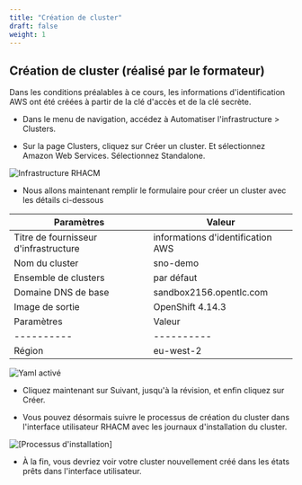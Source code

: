 ```yaml
---
title: "Création de cluster"
draft: false
weight: 1
---
```



## Création de cluster (réalisé par le formateur)

Dans les conditions préalables à ce cours, les informations d'identification AWS ont été créées à partir de la clé d'accès et de la clé secrète.

- Dans le menu de navigation, accédez à Automatiser l'infrastructure > Clusters.


- Sur la page Clusters, cliquez sur Créer un cluster. Et sélectionnez Amazon Web Services. Sélectionnez Standalone.

![Infrastructure RHACM](/OPP-2023-lab-instruction.github.io/images/rhacm-infrastructure.png)

- Nous allons maintenant remplir le formulaire pour créer un cluster avec les détails ci-dessous

| Paramètres | Valeur |
|----------|----------|
| Titre de fournisseur d'infrastructure | informations d'identification AWS |
| Nom du cluster | sno-demo |
| Ensemble de clusters | par défaut |
| Domaine DNS de base | sandbox2156.opentlc.com |
| Image de sortie | OpenShift 4.14.3 |
| Paramètres | Valeur |
|----------|----------|
| Région | eu-west-2 |

![Yaml activé](/OPP-2023-lab-instruction.github.io/images/yaml-on.png)


- Cliquez maintenant sur Suivant, jusqu'à la révision, et enfin cliquez sur Créer.

- Vous pouvez désormais suivre le processus de création du cluster dans l'interface utilisateur RHACM avec les journaux d'installation du cluster.

![[Processus d'installation]](/OPP-2023-lab-instruction.github.io/images/creating-cluster-sno-demo.png)

- À la fin, vous devriez voir votre cluster nouvellement créé dans les états prêts dans l'interface utilisateur.